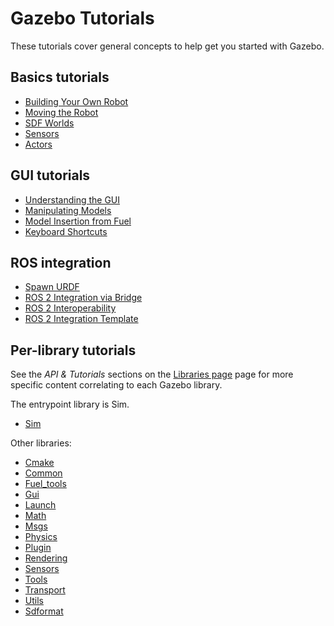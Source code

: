 # Gazebo Tutorials

These tutorials cover general concepts to help get you started with Gazebo.

## Basics tutorials

* [Building Your Own Robot](building_robot)
* [Moving the Robot](moving_robot)
* [SDF Worlds](sdf_worlds)
* [Sensors](sensors)
* [Actors](actors)

## GUI tutorials

* [Understanding the GUI](gui)
* [Manipulating Models](manipulating_models)
* [Model Insertion from Fuel](fuel_insert)
* [Keyboard Shortcuts](hotkeys)

## ROS integration

* [Spawn URDF](spawn_urdf)
* [ROS 2 Integration via Bridge](ros2_integration)
* [ROS 2 Interoperability](ros2_interop)
* [ROS 2 Integration Template](ros_gz_project_template_guide)

## Per-library tutorials

See the *API & Tutorials* sections on the [Libraries page](/libs) page for more specific content correlating to each Gazebo library.

The entrypoint library is Sim.
- [Sim](/api/sim/8/tutorials.html)

Other libraries:
- [Cmake](/api/cmake/3/tutorials.html)
- [Common](/api/common/5/tutorials.html)
- [Fuel_tools](/api/fuel_tools/9/tutorials.html)
- [Gui](/api/gui/8/tutorials.html)
- [Launch](/api/launch/7/tutorials.html)
- [Math](/api/math/7/tutorials.html)
- [Msgs](/api/msgs/10/tutorials.html)
- [Physics](/api/physics/7/tutorials.html)
- [Plugin](/api/plugin/2/tutorials.html)
- [Rendering](/api/rendering/8/tutorials.html)
- [Sensors](/api/sensors/8/tutorials.html)
- [Tools](/api/tools/2/tutorials.html)
- [Transport](/api/transport/13/tutorials.html)
- [Utils](/api/utils/2/tutorials.html)
- [Sdformat](/api/sdformat/13/)
